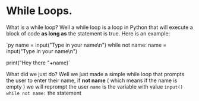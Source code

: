 # While Loops.
What is a while loop? Well a while loop is a loop in Python that will execute a block of code **as long as** the statement is true. Here is an example:


`py
name = input("Type in your name\n")
while not name:
    name = input("Type in your name\n")

print("Hey there "+name)`


What did we just do?
Well we just made a simple while loop that prompts the user to enter their name, if **not name** ( which means if the name is empty ) we will reprompt the user
`name` is the variable with value `input()`
`while not name:` the statement 
